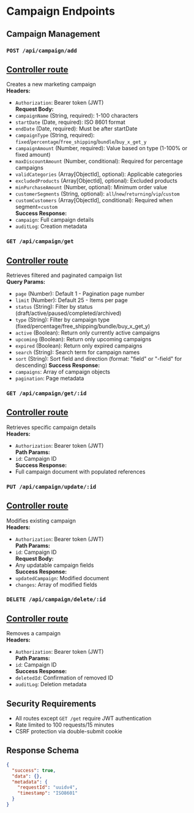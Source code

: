 # Campaign Endpoints

## Campaign Management

### `POST /api/campaign/add`
## [Controller route](controllers/controller/addCampaign.md)
Creates a new marketing campaign  
**Headers:**
- `Authorization`: Bearer token (JWT)  
**Request Body:**
- `campaignName` (String, required): 1-100 characters
- `startDate` (Date, required): ISO 8601 format
- `endDate` (Date, required): Must be after startDate
- `campaignType` (String, required): `fixed`/`percentage`/`free_shipping`/`bundle`/`buy_x_get_y`
- `campaignAmount` (Number, required): Value based on type (1-100% or fixed amount)
- `maxDiscountAmount` (Number, conditional): Required for percentage campaigns
- `validCategories` (Array[ObjectId], optional): Applicable categories
- `excludedProducts` (Array[ObjectId], optional): Excluded products
- `minPurchaseAmount` (Number, optional): Minimum order value
- `customerSegments` (String, optional): `all`/`new`/`returning`/`vip`/`custom`
- `customCustomers` (Array[ObjectId], conditional): Required when segment=`custom`  
**Success Response:**
- `campaign`: Full campaign details
- `auditLog`: Creation metadata

### `GET /api/campaign/get`
## [Controller route](controllers/controller/getCampaigns.md)
Retrieves filtered and paginated campaign list  
**Query Params:**
- `page` (Number): Default 1 - Pagination page number
- `limit` (Number): Default 25 - Items per page
- `status` (String): Filter by status (draft/active/paused/completed/archived)
- `type` (String): Filter by campaign type (fixed/percentage/free_shipping/bundle/buy_x_get_y)
- `active` (Boolean): Return only currently active campaigns
- `upcoming` (Boolean): Return only upcoming campaigns
- `expired` (Boolean): Return only expired campaigns
- `search` (String): Search term for campaign names
- `sort` (String): Sort field and direction (format: "field" or "-field" for descending)
**Success Response:**
- `campaigns`: Array of campaign objects
- `pagination`: Page metadata

### `GET /api/campaign/get/:id`
## [Controller route](controllers/controller/getCampaign.md)
Retrieves specific campaign details  
**Headers:**
- `Authorization`: Bearer token (JWT)  
**Path Params:**
- `id`: Campaign ID  
**Success Response:**
- Full campaign document with populated references

### `PUT /api/campaign/update/:id`
## [Controller route](controllers/controller/updateCampaign.md)
Modifies existing campaign  
**Headers:**
- `Authorization`: Bearer token (JWT)  
**Path Params:**
- `id`: Campaign ID  
**Request Body:**
- Any updatable campaign fields  
**Success Response:**
- `updatedCampaign`: Modified document
- `changes`: Array of modified fields

### `DELETE /api/campaign/delete/:id`
## [Controller route](controllers/controller/deleteCampaign.md)
Removes a campaign  
**Headers:**
- `Authorization`: Bearer token (JWT)  
**Path Params:**
- `id`: Campaign ID  
**Success Response:**
- `deletedId`: Confirmation of removed ID
- `auditLog`: Deletion metadata

## Security Requirements
- All routes except `GET /get` require JWT authentication
- Rate limited to 100 requests/15 minutes
- CSRF protection via double-submit cookie

## Response Schema
```json
{
  "success": true,
  "data": {},
  "metadata": {
    "requestId": "uuidv4",
    "timestamp": "ISO8601"
  }
}